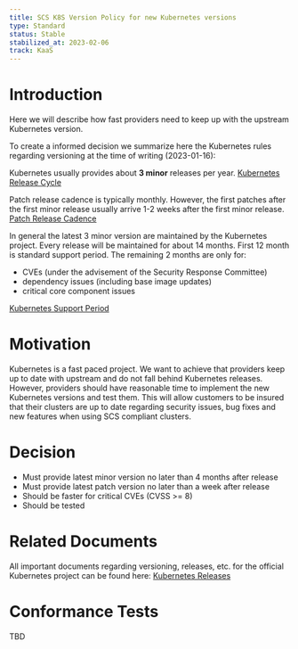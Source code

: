 ```yaml
---
title: SCS K8S Version Policy for new Kubernetes versions
type: Standard
status: Stable
stabilized_at: 2023-02-06
track: KaaS
---
```


# Introduction

Here we will describe how fast providers need to keep up with the upstream Kubernetes version.

To create a informed decision we summarize here the Kubernetes rules regarding versioning at the time of writing (2023-01-16):

Kubernetes usually provides about **3 minor** releases per year.
[Kubernetes Release Cycle](https://kubernetes.io/releases/release/#the-release-cycle)

Patch release cadence is typically monthly. However, the first patches after the first minor release usually arrive 1-2 weeks after the first minor release.
[Patch Release Cadence](https://kubernetes.io/releases/patch-releases/#cadence)

In general the latest 3 minor version are maintained by the Kubernetes project.
Every release will be maintained for about 14 months.
First 12 month is standard support period.
The remaining 2 months are only for:
- CVEs (under the advisement of the Security Response Committee)
- dependency issues (including base image updates)
- critical core component issues

[Kubernetes Support Period](https://kubernetes.io/releases/patch-releases/#support-period)

# Motivation

Kubernetes is a fast paced project. We want to achieve that providers keep up to date with upstream and do not fall behind Kubernetes releases.
However, providers should have reasonable time to implement the new Kubernetes versions and test them.
This will allow customers to be insured that their clusters are up to date regarding security issues, bug fixes and new features when using SCS compliant clusters.

# Decision

- Must provide latest minor version no later than 4 months after release
- Must provide latest patch version no later than a week after release
- Should be faster for critical CVEs (CVSS >= 8)
- Should be tested

# Related Documents

All important documents regarding versioning, releases, etc. for the official Kubernetes project can be found here: [Kubernetes Releases](https://kubernetes.io/releases/)

# Conformance Tests

TBD
